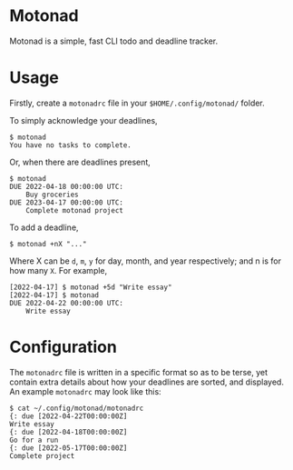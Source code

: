 # Motonad
Motonad is a simple, fast CLI todo and deadline tracker.  

# Usage
Firstly, create a `motonadrc` file in your `$HOME/.config/motonad/` folder.

To simply acknowledge your deadlines,
```
$ motonad
You have no tasks to complete.
```
Or, when there are deadlines present,
```
$ motonad
DUE 2022-04-18 00:00:00 UTC:
	Buy groceries
DUE 2023-04-17 00:00:00 UTC:
	Complete motonad project
```

To add a deadline,
```
$ motonad +nX "..."
```
Where X can be `d`, `m`, `y` for day, month, and year respectively; and n is for how many `X`.
For example,
```
[2022-04-17] $ motonad +5d "Write essay"
[2022-04-17] $ motonad
DUE 2022-04-22 00:00:00 UTC:
	Write essay
```

# Configuration
The `motonadrc` file is written in a specific format so as to be terse, yet contain extra details about how your deadlines are sorted, and displayed.
An example `motonadrc` may look like this:
```
$ cat ~/.config/motonad/motonadrc
{: due [2022-04-22T00:00:00Z]
Write essay
{: due [2022-04-18T00:00:00Z]
Go for a run
{: due [2022-05-17T00:00:00Z]
Complete project
```
